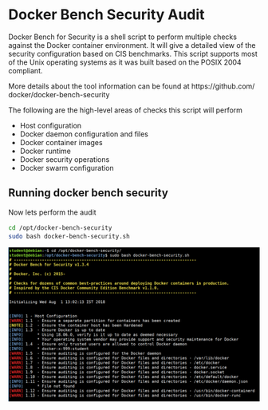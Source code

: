 # Docker Bench Security Audit

Docker Bench for Security is a shell script to perform multiple checks against the Docker container environment. It will give a detailed view of the security configuration based on CIS benchmarks. This script supports most of the Unix operating systems as it was built based on the POSIX 2004 compliant.

More details about the tool information can be found at https:/​/github.​com/​docker/docker-​bench-​security

The following are the high-level areas of checks this script will perform

* Host configuration
* Docker daemon configuration and files
* Docker container images
* Docker runtime
* Docker security operations
* Docker swarm configuration


## Running docker bench security

Now lets perform the audit

```bash
cd /opt/docker-bench-security
sudo bash docker-bench-security.sh
```

![Docker Bench Security](images/docker-bench-security.png)